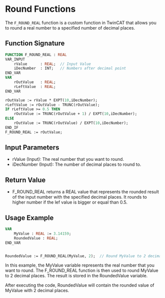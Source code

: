 # Round Functions

The `F_ROUND_REAL` function is a custom function in TwinCAT that allows you to round a real number to a specified number of decimal places.

## Function Signature

```pascal
FUNCTION F_ROUND_REAL : REAL
VAR_INPUT
    rValue      : REAL;  // Input Value
    iDecNumber  : INT;   // Numbers after decimal point
END_VAR
VAR
    rOutValue   : REAL;
    rLeftValue	: REAL;
END_VAR

rOutValue := rValue * EXPT(10,iDecNumber);
rLeftValue := rOutValue - TRUNC(rOutValue);
IF rLeftValue >= 0.5 THEN
	rOutValue := TRUNC(rOutValue + 1) / EXPT(10,iDecNumber);
ELSE
	rOutValue := TRUNC(rOutValue) / EXPT(10,iDecNumber);
END_IF
F_ROUND_REAL := rOutValue;
```

## Input Parameters
- rValue (Input): The real number that you want to round.
- iDecNumber (Input): The number of decimal places to round to.

## Return Value
- F_ROUND_REAL returns a REAL value that represents the rounded result of the input number with the specified decimal places. It rounds to higher number if the lef value is bigger or equal than 0.5.

## Usage Example

```pascal
VAR
    MyValue : REAL := 3.14159;
    RoundedValue : REAL;
END_VAR


RoundedValue := F_ROUND_REAL(MyValue, 2);  // Round MyValue to 2 decimal places - Rounded value = 3.14
```

In this example, the MyValue variable represents the real number that you want to round. The F_ROUND_REAL function is then used to round MyValue to 2 decimal places. The result is stored in the RoundedValue variable.

After executing the code, RoundedValue will contain the rounded value of MyValue with 2 decimal places.
